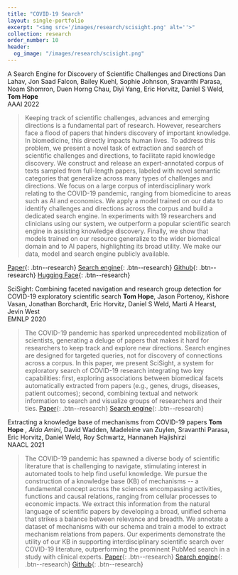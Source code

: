 ```yaml
---
title: "COVID-19 Search"
layout: single-portfolio
excerpt: "<img src='/images/research/scisight.png' alt=''>"
collection: research
order_number: 10
header: 
  og_image: "/images/research/scisight.png"
---
```


A Search Engine for Discovery of Scientific Challenges and Directions
Dan Lahav, Jon Saad Falcon, Bailey Kuehl, Sophie Johnson, Sravanthi Parasa, Noam Shomron, Duen Horng Chau, Diyi Yang, Eric Horvitz, Daniel S Weld, **Tom Hope**
<br>
AAAI 2022

> Keeping track of scientific challenges, advances and emerging directions is a fundamental part of research. However, researchers face a flood of papers that hinders discovery of important knowledge. In biomedicine, this directly impacts human lives. To address this problem, we present a novel task of extraction and search of scientific challenges and directions, to facilitate rapid knowledge discovery. We construct and release an expert-annotated corpus of texts sampled from full-length papers, labeled with novel semantic categories that generalize across many types of challenges and directions. We focus on a large corpus of interdisciplinary work relating to the COVID-19 pandemic, ranging from biomedicine to areas such as AI and economics. We apply a model trained on our data to identify challenges and directions across the corpus and build a dedicated search engine. In experiments with 19 researchers and clinicians using our system, we outperform a popular scientific search engine in assisting knowledge discovery. Finally, we show that models trained on our resource generalize to the wider biomedical domain and to AI papers, highlighting its broad utility. We make our data, model and search engine publicly available.


[Paper](https://arxiv.org/abs/2108.13751){: .btn--research} [Search engine](https://challenges.apps.allenai.org/){: .btn--research} [Github](https://github.com/Dan-La/scientific-challenges-and-directions){: .btn--research} [Hugging Face](https://huggingface.co/DanL/scientific-challenges-and-directions){: .btn--research}

SciSight: Combining faceted navigation and research group detection for COVID-19 exploratory scientific search
**Tom Hope**, Jason Portenoy, Kishore Vasan, Jonathan Borchardt, Eric Horvitz, Daniel S Weld, Marti A Hearst, Jevin West
<br>
EMNLP 2020

> The COVID-19 pandemic has sparked unprecedented mobilization of scientists, generating a deluge of papers that makes it hard for researchers to keep track and explore new directions. Search engines are designed for targeted queries, not for discovery of connections across a corpus. In this paper, we present SciSight, a system for exploratory search of COVID-19 research integrating two key capabilities: first, exploring associations between biomedical facets automatically extracted from papers (e.g., genes, drugs, diseases, patient outcomes); second, combining textual and network information to search and visualize groups of researchers and their ties.
[Paper](https://arxiv.org/abs/2005.12668){: .btn--research} [Search engine](https://scisight.apps.allenai.org/){: .btn--research}


Extracting a knowledge base of mechanisms from COVID-19 papers
**Tom Hope** *, Aida Amini*, David Wadden, Madeleine van Zuylen, Sravanthi Parasa, Eric Horvitz, Daniel Weld, Roy Schwartz, Hannaneh Hajishirzi
<br>
NAACL 2021

> The COVID-19 pandemic has spawned a diverse body of scientific literature that is challenging to navigate, stimulating interest in automated tools to help find useful knowledge. We pursue the construction of a knowledge base (KB) of mechanisms -- a fundamental concept across the sciences encompassing activities, functions and causal relations, ranging from cellular processes to economic impacts. We extract this information from the natural language of scientific papers by developing a broad, unified schema that strikes a balance between relevance and breadth. We annotate a dataset of mechanisms with our schema and train a model to extract mechanism relations from papers. Our experiments demonstrate the utility of our KB in supporting interdisciplinary scientific search over COVID-19 literature, outperforming the prominent PubMed search in a study with clinical experts.
[Paper](https://arxiv.org/abs/2010.03824){: .btn--research} [Search engine](https://covidmechanisms.apps.allenai.org/){: .btn--research} [Github](https://github.com/AidaAmini/DyGIE-MECHANIC){: .btn--research}
